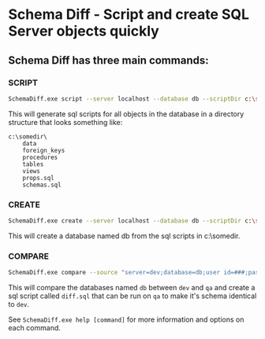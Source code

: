 # Schema Diff - Script and create SQL Server objects quickly

## Schema Diff has three main commands:

### SCRIPT
```bash
SchemaDiff.exe script --server localhost --database db --scriptDir c:\somedir
```

This will generate sql scripts for all objects in the database in a
directory structure that looks something like:
```
c:\somedir\
	data
	foreign_keys
	procedures
	tables
	views
	props.sql
	schemas.sql
```

### CREATE
```bash
SchemaDiff.exe create --server localhost --database db --scriptDir c:\somedir
```

This will create a database named db from the sql scripts in c:\somedir.


### COMPARE
```bash
SchemaDiff.exe compare --source "server=dev;database=db;user id=###;password=###" --target "server=qa;database=db;user id=###;password=###" --outFile diff.sql
```

This will compare the databases named `db` between `dev` and `qa` and
create a sql script called `diff.sql` that can be run on `qa` to make it's
schema identical to `dev`.


See ```SchemaDiff.exe help [command]``` for more information and options on each command.
